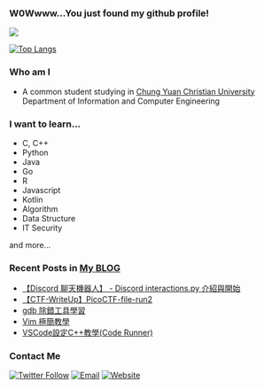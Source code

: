 ### W0Wwww...You just found my github profile!

![](https://komarev.com/ghpvc/?username=ja-errorpro&color=orange)

[![Top Langs](https://github-readme-stats.vercel.app/api/top-langs/?username=ja-errorpro&hide=html,css&layout=compact)](https://github.com/anuraghazra/github-readme-stats)
### Who am I
- A common student studying in [Chung Yuan Christian University](https://www1.cycu.edu.tw/) Department of Information and Computer Engineering





### I want to learn...
- C, C++
- Python
- Java
- Go
- R
- Javascript
- Kotlin
- Algorithm
- Data Structure
- IT Security

and more...

### Recent Posts in [My BLOG](https://ja-errorpro.cf)
<!-- BLOG-POST-LIST:START -->
- [【Discord 聊天機器人】 - Discord interactions.py 介紹與開始](/posts/2022/discordpy2_and_interactions/)
- [【CTF-WriteUp】PicoCTF-file-run2](/posts/2022/ctf_picoctf_file_run2/)
- [gdb 除錯工具學習](/posts/2022/gdb/)
- [Vim 極簡教學](/posts/2022/vim_simple_tutorial/)
- [VSCode設定C++教學&lpar;Code Runner&rpar;](/posts/2022/vscode_cpp_setup/)
<!-- BLOG-POST-LIST:END -->

### Contact Me
[![Twitter Follow](https://img.shields.io/twitter/follow/CompileErr0r?color=1ca0f1&label=%40CompileErr0r&logoColor=1ca0f1&style=social)](https://twitter.com/CompileErr0r)
[![Email](https://img.shields.io/badge/u810025%40gmail.com-critical?style=flat-square&logo=Gmail&logoColor=white)](mailto:u810025@gmail.com)
[![Website](https://img.shields.io/website?label=BLOG&up_color=green&up_message=Comment&url=https%3A%2F%2Fja-errorpro.cf)](https://ja-errorpro.cf/comment/)


<!--


- 🔭 I’m currently working on ...
- 🌱 I’m currently learning ...
- 👯 I’m looking to collaborate on ...
- 🤔 I’m looking for help with ...
- 💬 Ask me about ...
- 📫 How to reach me: ...
- 😄 Pronouns: ...
- ⚡ Fun fact: ...
-->
